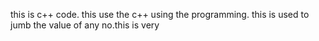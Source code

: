 this is c++ code.
this use the c++ using the programming.
this is used to jumb the value of any no.this is very 




